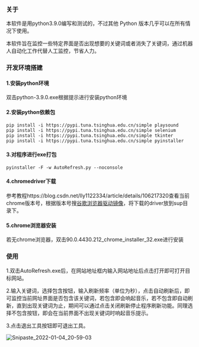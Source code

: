 ### 关于

本软件是用python3.9.0编写和测试的，不过其他 Python 版本几乎可以在所有情况下使用。

本软件旨在监控一些特定界面是否出现想要的关键词或者消失了关键词，通过机器人自动化工作代替人工监控，节省人力。

### 开发环境搭建

#### 1.安装python环境

双击python-3.9.0.exe根据提示进行安装python环境

#### 2.安装python依赖包

```
pip install -i https://pypi.tuna.tsinghua.edu.cn/simple playsound
pip install -i https://pypi.tuna.tsinghua.edu.cn/simple selenium
pip install -i https://pypi.tuna.tsinghua.edu.cn/simple tkinter
pip install -i https://pypi.tuna.tsinghua.edu.cn/simple pyinstaller
```

#### 3.对程序进行exe打包

```
pyinstaller -F -w AutoRefresh.py --noconsole
```

#### 4.chromedriver下载

参考教程https://blog.csdn.net/lly1122334/article/details/106217320查看当前chrome版本号，根据版本号搜[谷歌浏览器驱动镜像](http://npm.taobao.org/mirrors/chromedriver/)，将下载的driver放到sup目录下。

#### 5.chrome浏览器安装

若无chrome浏览器，双击90.0.4430.212_chrome_installer_32.exe进行安装

### 使用

1.双击AutoRefresh.exe后，在网站地址框内输入网站地址后点击打开即可打开目标网站。

2.输入关键词，选择包含按钮，输入刷新频率（单位为秒），点击自动刷新后，即可监控当前网址界面是否包含该关键词，若包含即会响起音乐，若不包含即自动刷新，直到出现关键词为止，期间可以通过点击关闭刷新停止程序刷新功能。同理选择不包含按钮，即会在当前界面不出现关键词时响起音乐提示。

3.点击退出工具按钮即可退出工具。

![Snipaste_2022-01-04_20-59-03](https://user-images.githubusercontent.com/97103228/148068223-afca4008-6125-4e0a-8e1c-2d464c834c8d.jpg)

